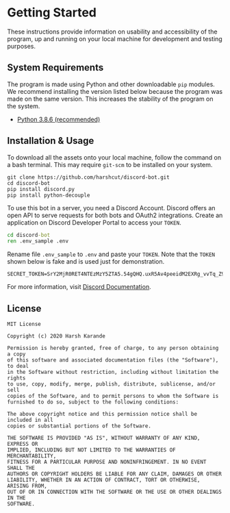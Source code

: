 # Getting Started

These instructions provide information on usability and accessibility of the program, up and running on your local machine for development and testing purposes.

## System Requirements

The program is made using Python and other downloadable `pip` modules. We recommend installing the version listed below because the program was made on the same version. This increases the stability of the program on the system.

- [Python 3.8.6 (recommended)](https://www.python.org/downloads/release/python-386/)

## Installation & Usage

To download all the assets onto your local machine, follow the command on a bash terminal. This may require `git-scm` to be installed on your system.

```console
git clone https://github.com/harshcut/discord-bot.git
cd discord-bot
pip install discord.py
pip install python-decouple
```

To use this bot in a server, you need a Discord Account. Discord offers an open API to serve requests for both bots and OAuth2 integrations. Create an application on Discord Developer Portal to access your `TOKEN`.

```bat
cd discord-bot
ren .env_sample .env
```

Rename file `.env_sample` to `.env` and paste your `TOKEN`. Note that the `TOKEN` shown below is fake and is used just for demonstration.

```dotenv
SECRET_TOKEN=SrY2MjR0RET4NTEzMzY5ZTA5.54gQHQ.uxR5Av4peeidM2EXRg_vvTq_Z9I
```

For more information, visit [Discord Documentation](https://discord.com/developers/docs/intro#bots-and-apps).

## License

```text
MIT License

Copyright (c) 2020 Harsh Karande

Permission is hereby granted, free of charge, to any person obtaining a copy
of this software and associated documentation files (the "Software"), to deal
in the Software without restriction, including without limitation the rights
to use, copy, modify, merge, publish, distribute, sublicense, and/or sell
copies of the Software, and to permit persons to whom the Software is
furnished to do so, subject to the following conditions:

The above copyright notice and this permission notice shall be included in all
copies or substantial portions of the Software.

THE SOFTWARE IS PROVIDED "AS IS", WITHOUT WARRANTY OF ANY KIND, EXPRESS OR
IMPLIED, INCLUDING BUT NOT LIMITED TO THE WARRANTIES OF MERCHANTABILITY,
FITNESS FOR A PARTICULAR PURPOSE AND NONINFRINGEMENT. IN NO EVENT SHALL THE
AUTHORS OR COPYRIGHT HOLDERS BE LIABLE FOR ANY CLAIM, DAMAGES OR OTHER
LIABILITY, WHETHER IN AN ACTION OF CONTRACT, TORT OR OTHERWISE, ARISING FROM,
OUT OF OR IN CONNECTION WITH THE SOFTWARE OR THE USE OR OTHER DEALINGS IN THE
SOFTWARE.
```
